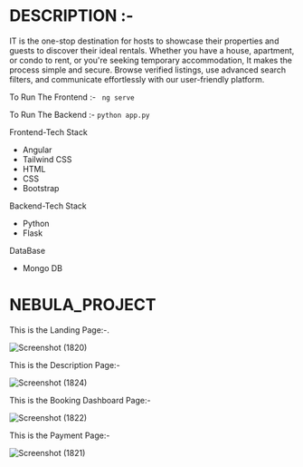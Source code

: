 


# DESCRIPTION  :-
IT is the one-stop destination for hosts to showcase their properties and guests to discover their ideal rentals. Whether you have a house, 
apartment, or condo to rent, or you're seeking temporary accommodation, It makes the process simple and secure. Browse verified listings, 
use advanced search filters, and communicate effortlessly with our user-friendly platform.
 
To Run The Frontend :- ` ng serve`

To Run The Backend :- `python app.py`

Frontend-Tech Stack

<ul>
  <li>Angular</li>
   <li>Tailwind CSS</li>
   <li>HTML</li>
  <li>CSS</li>
   <li>Bootstrap</li>
</ul>

Backend-Tech Stack

<ul>
  <li>Python</li>
   <li>Flask</li>
  
</ul>
DataBase

<ul>
  <li>Mongo DB</li>
   
</ul>

# NEBULA_PROJECT

This is the Landing Page:-.

![Screenshot (1820)](https://github.com/gauravpardeshi1/GA201_PROJECT/assets/112778106/4abd01ee-0f35-4b0d-bc60-6e452e6fad1a)





This is the Description Page:-

![Screenshot (1824)](https://github.com/gauravpardeshi1/GA201_PROJECT/assets/112778106/cca20a44-0f27-44d6-8d2d-ca9d8f15cd66)





This is the Booking Dashboard Page:-

![Screenshot (1822)](https://github.com/gauravpardeshi1/GA201_PROJECT/assets/112778106/83d28f09-3fbb-45ff-9361-814cb699dab3)





This is the Payment Page:-

![Screenshot (1821)](https://github.com/gauravpardeshi1/GA201_PROJECT/assets/112778106/66cba075-31c5-458f-b689-20100e609ecc)
